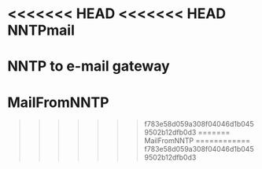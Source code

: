 <<<<<<< HEAD
<<<<<<< HEAD
NNTPmail
========

NNTP to e-mail gateway
=======
MailFromNNTP
============
>>>>>>> f783e58d059a308f04046d1b0459502b12dfb0d3
=======
MailFromNNTP
============
>>>>>>> f783e58d059a308f04046d1b0459502b12dfb0d3
